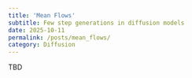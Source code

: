 ```yaml
---
title: 'Mean Flows'
subtitle: Few step generations in diffusion models
date: 2025-10-11
permalink: /posts/mean_flows/
category: Diffusion
---
```


TBD
